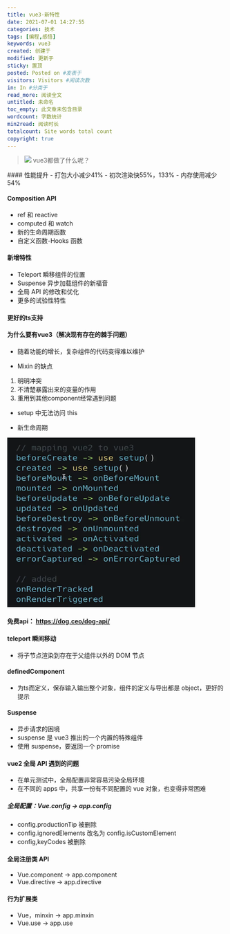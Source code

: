 ```yaml
---
title: vue3-新特性
date: 2021-07-01 14:27:55
categories: 技术
tags: [编程,感悟]
keywords: vue3
created: 创建于
modified: 更新于
sticky: 置顶
posted: Posted on #发表于
visitors: Visitors #阅读次数
in: In #分类于
read_more: 阅读全文
untitled: 未命名
toc_empty: 此文章未包含目录
wordcount: 字数统计
min2read: 阅读时长
totalcount: Site words total count
copyright: true
---
```

<blockquote class="blockquote-center">
<img src="https://www.runoob.com/wp-content/uploads/2017/01/vue.png"></img>
vue3都做了什么呢？
</blockquote>
<!-- more -->
#### 性能提升
- 打包大小减少41%
- 初次渲染快55%，133%
- 内存使用减少54%

#### Composition API
- ref 和 reactive
- computed 和 watch
- 新的生命周期函数
- 自定义函数-Hooks 函数

#### 新增特性
- Teleport 瞬移组件的位置
- Suspense 异步加载组件的新福音
- 全局 API 的修改和优化
- 更多的试验性特性

#### 更好的ts支持



#### 为什么要有vue3（解决现有存在的棘手问题）
- 随着功能的增长，复杂组件的代码变得难以维护

- Mixin 的缺点

1. 明明冲突
2. 不清楚暴露出来的变量的作用
3. 重用到其他component经常遇到问题


- setup 中无法访问 this

- 新生命周期

![生命周期](./vue3-新特性/生命周期.png)

#### 免费api： https://dog.ceo/dog-api/

#### teleport 瞬间移动
- 将子节点渲染到存在于父组件以外的 DOM 节点

#### definedComponent
- 为ts而定义，保存输入输出整个对象，组件的定义与导出都是 object，更好的提示

#### Suspense
- 异步请求的困境
- suspense 是 vue3 推出的一个内置的特殊组件
- 使用 suspense，要返回一个 promise

#### vue2 全局 API 遇到的问题
- 在单元测试中，全局配置非常容易污染全局环境
- 在不同的 apps 中，共享一份有不同配置的 vue 对象，也变得非常困难

##### 全局配置：Vue.config -> app.config
- config.productionTip 被删除
- config.ignoredElements 改名为 config.isCustomElement
- config,keyCodes 被删除

#### 全局注册类 API

- Vue.component -> app.component
- Vue.directive -> app.directive

#### 行为扩展类
- Vue，minxin -> app.minxin
- Vue.use -> app.use


